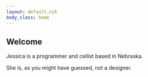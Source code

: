 ```yaml
---
layout: default.njk
body_class: home
---
```


## Welcome

Jessica is a programmer and cellist based in Nebraska.

She is, as you might have guessed, not a designer.
